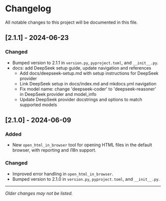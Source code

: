 # Changelog

All notable changes to this project will be documented in this file.

## [2.1.1] - 2024-06-23
### Changed
- Bumped version to 2.1.1 in `version.py`, `pyproject.toml`, and `__init__.py`.
- docs: add DeepSeek setup guide, update navigation and references
    - Add docs/deepseek-setup.md with setup instructions for DeepSeek provider
    - Link DeepSeek setup in docs/index.md and mkdocs.yml navigation
    - Fix model name: change 'deepseek-coder' to 'deepseek-reasoner' in DeepSeek provider and model_info
    - Update DeepSeek provider docstrings and options to match supported models

## [2.1.0] - 2024-06-09
### Added
- New `open_html_in_browser` tool for opening HTML files in the default browser, with reporting and i18n support.

### Changed
- Improved error handling in `open_html_in_browser`.
- Bumped version to 2.1.0 in `version.py`, `pyproject.toml`, and `__init__.py`.

---

*Older changes may not be listed.*
